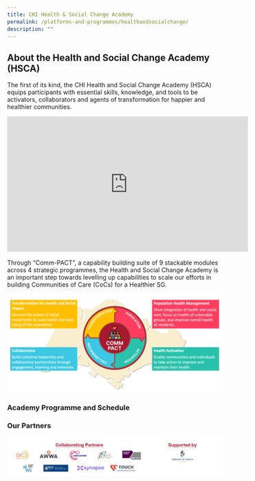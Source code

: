 ```yaml
---
title: CHI Health & Social Change Academy
permalink: /platforms-and-programmes/healthandsocialchange/
description: ""
---
```

## About the Health and Social Change Academy (HSCA) 


The first of its kind, the CHI Health and Social Change Academy (HSCA) equips participants with essential skills, knowledge, and tools to be activators, collaborators and agents of transformation for happier and healthier communities.

<iframe allowfullscreen="" allow="accelerometer; autoplay; clipboard-write; encrypted-media; gyroscope; picture-in-picture; web-share" frameborder="0" title="YouTube video player" src="https://www.youtube.com/embed/mUKfVF3YQeo?si=SIukPBF-fAnRfvL0" height="315" width="560"></iframe>

Through “Comm-PACT”, a capability building suite of 9 stackable modules across 4 strategic programmes, the Health and Social Change Academy is an important step towards levelling up capabilities to scale our efforts in building Communities of Care (CoCs) for a Healthier SG.

![](/images/commpact.png) 

<h3> Academy Programme and Schedule </h3>

<h3> Our Partners</h3>

![](/images/hsca%20partners.png)